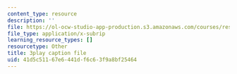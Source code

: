 ```yaml
---
content_type: resource
description: ''
file: https://ol-ocw-studio-app-production.s3.amazonaws.com/courses/res-18-006-calculus-revisited-single-variable-calculus-fall-2010/41d5c51167e6441df6c63f9a8bf25464_4Ywsdc6pCOk.srt
file_type: application/x-subrip
learning_resource_types: []
resourcetype: Other
title: 3play caption file
uid: 41d5c511-67e6-441d-f6c6-3f9a8bf25464
---
```

